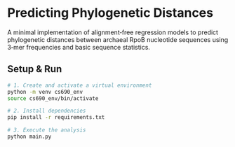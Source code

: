 # Predicting Phylogenetic Distances

A minimal implementation of alignment‑free regression models to predict phylogenetic distances between archaeal RpoB nucleotide sequences using 3‑mer frequencies and basic sequence statistics.

## Setup & Run

```bash
# 1. Create and activate a virtual environment
python -m venv cs690_env
source cs690_env/bin/activate     

# 2. Install dependencies
pip install -r requirements.txt

# 3. Execute the analysis
python main.py
